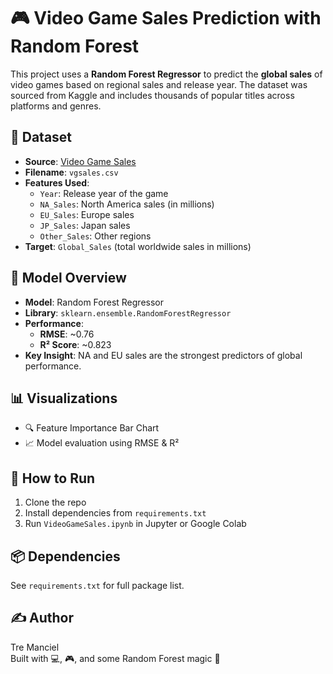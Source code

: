 # 🎮 Video Game Sales Prediction with Random Forest

This project uses a **Random Forest Regressor** to predict the **global sales** of video games based on regional sales and release year. The dataset was sourced from Kaggle and includes thousands of popular titles across platforms and genres.

## 📁 Dataset

- **Source**: [Video Game Sales](https://www.kaggle.com/datasets/anandshaw2001/video-game-sales)
- **Filename**: `vgsales.csv`
- **Features Used**:
  - `Year`: Release year of the game
  - `NA_Sales`: North America sales (in millions)
  - `EU_Sales`: Europe sales
  - `JP_Sales`: Japan sales
  - `Other_Sales`: Other regions
- **Target**: `Global_Sales` (total worldwide sales in millions)

## 🧠 Model Overview

- **Model**: Random Forest Regressor
- **Library**: `sklearn.ensemble.RandomForestRegressor`
- **Performance**:
  - **RMSE**: ~0.76
  - **R² Score**: ~0.823
- **Key Insight**: NA and EU sales are the strongest predictors of global performance.

## 📊 Visualizations

- 🔍 Feature Importance Bar Chart
- 📈 Model evaluation using RMSE & R²

## 🚀 How to Run

1. Clone the repo
2. Install dependencies from `requirements.txt`
3. Run `VideoGameSales.ipynb` in Jupyter or Google Colab

## 📦 Dependencies

See `requirements.txt` for full package list.

## ✍️ Author

Tre Manciel  
Built with 💻, 🎮, and some Random Forest magic 🌲
